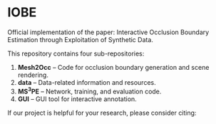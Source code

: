 # IOBE
Official implementation of the paper: Interactive Occlusion Boundary Estimation through Exploitation of Synthetic Data.

This repository contains four sub-repositories:

1. **Mesh2Occ** – Code for occlusion boundary generation and scene rendering.
2. **data** – Data-related information and resources.
3. **MS<sup>3</sup>PE** – Network, training, and evaluation code.
4. **GUI** – GUI tool for interactive annotation.

If our project is helpful for your research, please consider citing:


